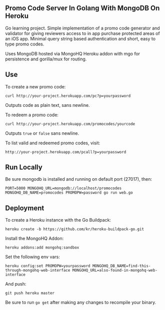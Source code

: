 Promo Code Server In Golang With MongoDB On Heroku
--------------------------------------------------

Go learning project. Simple implementation of a promo code generator and validator for giving reviewers access to in app purchase protected areas of an iOS app. Minimal query string based authentication and short, easy to type promo codes.

Uses MongoDB hosted via MongoHQ Heroku addon with mgo for persistence and gorilla/mux for routing.

Use
---

To create a new promo code:

`curl http://your-project.herokuapp.com/pc?p=yourpassword`

Outputs code as plain text, sans newline.

To redeem a promo code:

`curl http://your-project.herokuapp.com/promocodes/yourcode`

Outputs `true` or `false` sans newline.

To list valid and redeemed promo codes, visit:

`http://your-project.herokuapp.com/pcall?p=yourpassword`

Run Locally
-----------

Be sure mongodb is installed and running on default port (27017), then:

`PORT=5000 MONGOHQ_URL=mongodb://localhost/promocodes MONGOHQ_DB_NAME=promocodes PROMOPW=password go run web.go`

Deployment
----------

To create a Heroku instance with the Go Buildpack:

`heroku create -b https://github.com/kr/heroku-buildpack-go.git`

Install the MongoHQ Addon:

`heroku addons:add mongohq:sandbox`

Set the following env vars:

`heroku config:set PROMOPW=yourpassword MONGOHQ_DB_NAME=find-this-through-mongohq-web-interface MONGOHQ_URL=also-found-in-mongohq-web-interface`

And push:

`git push heroku master`

Be sure to run `go get` after making any changes to recompile your binary.

